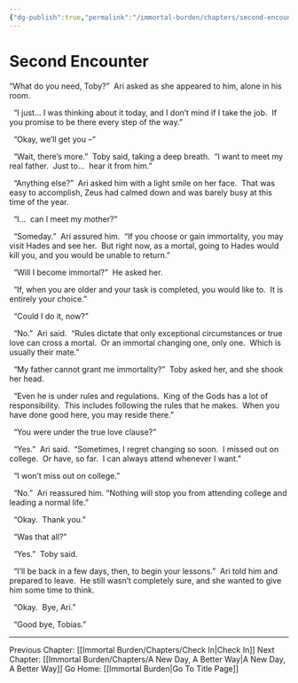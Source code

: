```yaml
---
{"dg-publish":true,"permalink":"/immortal-burden/chapters/second-encounter/"}
---
```


# Second Encounter

“What do you need, Toby?”  Ari asked as she appeared to him, alone in his room.

  “I just... I was thinking about it today, and I don’t mind if I take the job.  If you promise to be there every step of the way.”

  “Okay, we’ll get you –“

  “Wait, there’s more.”  Toby said, taking a deep breath.  “I want to meet my real father.  Just to...  hear it from him.”

  “Anything else?”  Ari asked him with a light smile on her face.  That was easy to accomplish, Zeus had calmed down and was barely busy at this time of the year.

  “I...  can I meet my mother?”

  “Someday.”  Ari assured him.  “If you choose or gain immortality, you may visit Hades and see her.  But right now, as a mortal, going to Hades would kill you, and you would be unable to return.”

  “Will I become immortal?”  He asked her.

  “If, when you are older and your task is completed, you would like to.  It is entirely your choice.”

  “Could I do it, now?”

  “No.”  Ari said.  “Rules dictate that only exceptional circumstances or true love can cross a mortal.  Or an immortal changing one, only one.  Which is usually their mate.”

  “My father cannot grant me immortality?”  Toby asked her, and she shook her head. 

  “Even he is under rules and regulations.  King of the Gods has a lot of responsibility.  This includes following the rules that he makes.  When you have done good here, you may reside there.”

  “You were under the true love clause?”

  “Yes.”  Ari said.  “Sometimes, I regret changing so soon.  I missed out on college.  Or have, so far.  I can always attend whenever I want.”

  “I won’t miss out on college.”

  “No.”  Ari reassured him. “Nothing will stop you from attending college and leading a normal life.”

  “Okay.  Thank you.”

  “Was that all?”

  “Yes.”  Toby said.  

  “I’ll be back in a few days, then, to begin your lessons.”  Ari told him and prepared to leave.  He still wasn’t completely sure, and she wanted to give him some time to think.

  “Okay.  Bye, Ari.”

  “Good bye, Tobias.”

---
Previous Chapter: [[Immortal Burden/Chapters/Check In\|Check In]]
Next Chapter: [[Immortal Burden/Chapters/A New Day, A Better Way\|A New Day, A Better Way]]
Go Home: [[Immortal Burden\|Go To Title Page]]
  
  
